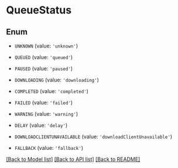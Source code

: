 # QueueStatus


## Enum

* `UNKNOWN` (value: `'unknown'`)

* `QUEUED` (value: `'queued'`)

* `PAUSED` (value: `'paused'`)

* `DOWNLOADING` (value: `'downloading'`)

* `COMPLETED` (value: `'completed'`)

* `FAILED` (value: `'failed'`)

* `WARNING` (value: `'warning'`)

* `DELAY` (value: `'delay'`)

* `DOWNLOADCLIENTUNAVAILABLE` (value: `'downloadClientUnavailable'`)

* `FALLBACK` (value: `'fallback'`)

[[Back to Model list]](../README.md#documentation-for-models) [[Back to API list]](../README.md#documentation-for-api-endpoints) [[Back to README]](../README.md)


